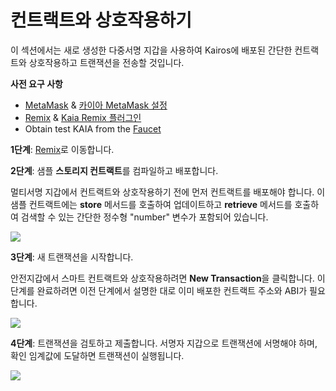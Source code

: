 # 컨트랙트와 상호작용하기

이 섹션에서는 새로 생성한 다중서명 지갑을 사용하여 Kairos에 배포된 간단한 컨트랙트와 상호작용하고 트랜잭션을 전송할 것입니다.

**사전 요구 사항**

- [MetaMask](https://metamask.io/download/) & [카이아 MetaMask 설정](../../../tutorials/connecting-metamask#send-klay)
- [Remix](https://remix.ethereum.org/) & [Kaia Remix 플러그인](https://klaytn.foundation/using-klaytn-plugin-on-remix/)
- Obtain test KAIA from the [Faucet](https://faucet.kaia.io)

**1단계**: [Remix](https://remix.ethereum.org/)로 이동합니다.

**2단계**: 샘플 **스토리지 컨트랙트**를 컴파일하고 배포합니다.

멀티서명 지갑에서 컨트랙트와 상호작용하기 전에 먼저 컨트랙트를 배포해야 합니다. 이 샘플 컨트랙트에는 **store** 메서드를 호출하여 업데이트하고 **retrieve** 메서드를 호출하여 검색할 수 있는 간단한 정수형 "number" 변수가 포함되어 있습니다.

![](/img/build/tools/kaia-safe/ks-ic-deploy.gif)

**3단계**: 새 트랜잭션을 시작합니다.

안전지갑에서 스마트 컨트랙트와 상호작용하려면 **New Transaction**을 클릭합니다. 이 단계를 완료하려면 이전 단계에서 설명한 대로 이미 배포한 컨트랙트 주소와 ABI가 필요합니다.

![](/img/build/tools/kaia-safe/ks-ic-new-tx.gif)

**4단계**: 트랜잭션을 검토하고 제출합니다. 서명자 지갑으로 트랜잭션에 서명해야 하며, 확인 임계값에 도달하면 트랜잭션이 실행됩니다.

![](/img/build/tools/kaia-safe/ks-review-ic.gif)
